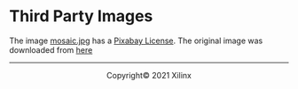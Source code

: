 # Third Party Images

The image [mosaic.jpg](mosaic.jpg) has a [Pixabay License](https://pixabay.com/service/license/). The original image was downloaded from [here](https://pixabay.com/photos/mosaic-tiles-pattern-texture-3394375/)

---------------------------------------
<p align="center">Copyright&copy; 2021 Xilinx</p>